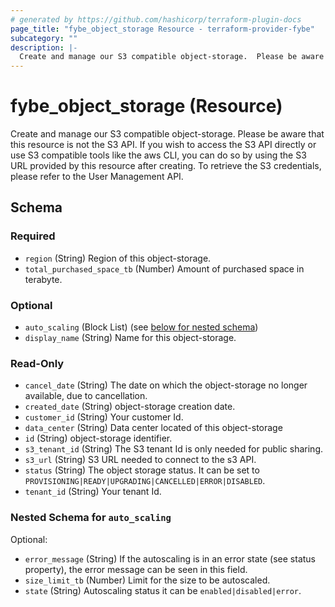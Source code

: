 ```yaml
---
# generated by https://github.com/hashicorp/terraform-plugin-docs
page_title: "fybe_object_storage Resource - terraform-provider-fybe"
subcategory: ""
description: |-
  Create and manage our S3 compatible object-storage.  Please be aware that this resource is not the S3 API. If you wish to access the S3 API directly or use S3 compatible tools like the aws CLI, you can do so by using the S3 URL provided by this resource after creating. To retrieve the S3 credentials, please refer to the User Management API.
---
```


# fybe_object_storage (Resource)

Create and manage our S3 compatible object-storage.  Please be aware that this resource is not the S3 API. If you wish to access the S3 API directly or use S3 compatible tools like the aws CLI, you can do so by using the S3 URL provided by this resource after creating. To retrieve the S3 credentials, please refer to the User Management API.



<!-- schema generated by tfplugindocs -->
## Schema

### Required

- `region` (String) Region of this object-storage.
- `total_purchased_space_tb` (Number) Amount of purchased space in terabyte.

### Optional

- `auto_scaling` (Block List) (see [below for nested schema](#nestedblock--auto_scaling))
- `display_name` (String) Name for this object-storage.

### Read-Only

- `cancel_date` (String) The date on which the object-storage no longer available, due to cancellation.
- `created_date` (String) object-storage creation date.
- `customer_id` (String) Your customer Id.
- `data_center` (String) Data center located of this object-storage
- `id` (String) object-storage identifier.
- `s3_tenant_id` (String) The S3 tenant Id is only needed for public sharing.
- `s3_url` (String) S3 URL needed to connect to the s3 API.
- `status` (String) The object storage status. It can be set to `PROVISIONING|READY|UPGRADING|CANCELLED|ERROR|DISABLED`.
- `tenant_id` (String) Your tenant Id.

<a id="nestedblock--auto_scaling"></a>
### Nested Schema for `auto_scaling`

Optional:

- `error_message` (String) If the autoscaling is in an error state (see status property), the error message can be seen in this field.
- `size_limit_tb` (Number) Limit for the size to be autoscaled.
- `state` (String) Autoscaling status it can be `enabled|disabled|error`.
